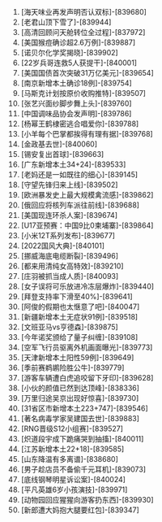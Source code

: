 
1. [海天味业再发声明否认双标]-[839680]
1. [老君山顶下雪了]-[839944]
1. [高清回顾问天舱转位全过程]-[837972]
1. [美国猴痘确诊超2.6万例]-[839887]
1. [诺贝尔化学奖揭晓]-[839902]
1. [22岁兵哥连救5人获提干]-[840001]
1. [美国国债首次突破31万亿美元]-[839654]
1. [南京新增本土确诊18例]-[839754]
1. [马斯克计划按原价收购推特]-[839507]
1. [张艺兴面纱脚步舞上头]-[839760]
1. [中国调味品协会发声明]-[839786]
1. [杨幂王鹤棣密逃合唱爱你]-[839788]
1. [小羊每个巴掌都挨得有理有据]-[839768]
1. [金政基去世]-[840060]
1. [锡安复出首球]-[839663]
1. [广东新增本土34+24]-[839533]
1. [老妈还是一如既往的细心]-[839145]
1. [守望先锋归来上线]-[839502]
1. [欧洲暴发史上最大规模禽流感]-[839862]
1. [俄回应将核列车派往前线]-[839688]
1. [美国现连环杀人案]-[839674]
1. [U17亚预赛：中国9比0柬埔寨]-[839864]
1. [小米12T系列发布]-[839677]
1. [2022国风大典]-[840101]
1. [挪威海底电缆断裂]-[839496]
1. [都来用清纯女高特效]-[839210]
1. [庄羽被抓当成人质]-[840093]
1. [女子误将可乐放进冷冻层爆炸]-[839440]
1. [拜登支持率下滑至40%]-[839641]
1. [阿俊的假期也太惬意了吧]-[840047]
1. [新疆新增本土无症状91例]-[839518]
1. [文班亚马vs亨德森]-[839875]
1. [今年诺奖颁给了量子纠缠]-[839108]
1. [空军飞行员驱离外机画面曝光]-[839773]
1. [天津新增本土阳性59例]-[839649]
1. [季前赛鹈鹕险胜公牛]-[839779]
1. [游客车辆遭白虎追咬留下牙印]-[839628]
1. [小伙的颜值已然到达顶峰]-[838336]
1. [万里归途吴京出现好惊喜]-[839730]
1. [31省区市新增本土223+747]-[839546]
1. [著名病毒学家吴建国去世]-[839883]
1. [RNG晋级S12小组赛]-[839527]
1. [炽道段宇成下跪痛哭到抽搐]-[840011]
1. [江苏新增本土22+18]-[839585]
1. [山东降温有多离谱]-[838680]
1. [男子趁店员不备偷千元耳机]-[839073]
1. [底线钢琴明星诉讼案]-[840024]
1. [平凡英雄6岁小孩演技]-[839971]
1. [动物园回应猩猩向游客扔东西]-[839930]
1. [新郎遭大妈抱大腿要红包]-[839347]